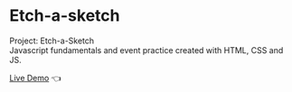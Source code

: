 # Etch-a-sketch
Project: Etch-a-Sketch <br />
Javascript fundamentals and event practice created with HTML, CSS and JS.

[Live Demo](https://thestruong.github.io/Etch-A-Sketch/) :point_left:
